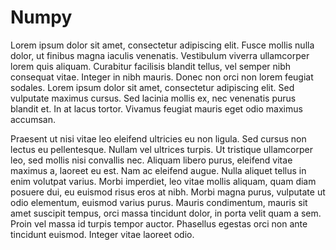 # Numpy

Lorem ipsum dolor sit amet, consectetur adipiscing elit. Fusce mollis nulla dolor, ut finibus magna iaculis venenatis. Vestibulum viverra ullamcorper lorem quis aliquam. Curabitur facilisis blandit tellus, vel semper nibh consequat vitae. Integer in nibh mauris. Donec non orci non lorem feugiat sodales. Lorem ipsum dolor sit amet, consectetur adipiscing elit. Sed vulputate maximus cursus. Sed lacinia mollis ex, nec venenatis purus blandit et. In at lacus tortor. Vivamus feugiat mauris eget odio maximus accumsan.

Praesent ut nisi vitae leo eleifend ultricies eu non ligula. Sed cursus non lectus eu pellentesque. Nullam vel ultrices turpis. Ut tristique ullamcorper leo, sed mollis nisi convallis nec. Aliquam libero purus, eleifend vitae maximus a, laoreet eu est. Nam ac eleifend augue. Nulla aliquet tellus in enim volutpat varius. Morbi imperdiet, leo vitae mollis aliquam, quam diam posuere dui, eu euismod risus eros at nibh. Morbi magna purus, vulputate ut odio elementum, euismod varius purus. Mauris condimentum, mauris sit amet suscipit tempus, orci massa tincidunt dolor, in porta velit quam a sem. Proin vel massa id turpis tempor auctor. Phasellus egestas orci non ante tincidunt euismod. Integer vitae laoreet odio. 
